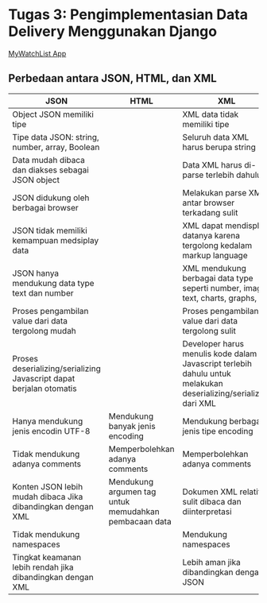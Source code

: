# Tugas 3: Pengimplementasian Data Delivery Menggunakan Django

[MyWatchList App](https://pbp-tugas2.herokuapp.com/mywatchlist/)

## Perbedaan antara JSON, HTML, dan XML

JSON | HTML | XML
--- | --- | ---
Object JSON memiliki tipe | | XML data tidak memiliki tipe
Tipe data JSON: string, number, array, Boolean | | Seluruh data XML harus berupa string
Data mudah dibaca dan diakses sebagai JSON object | | Data XML harus di-parse terlebih dahulu
JSON didukung oleh berbagai browser | | Melakukan parse XML antar browser terkadang sulit
JSON tidak memiliki kemampuan medsiplay data | | XML dapat mendisplay datanya karena tergolong kedalam markup language
JSON hanya mendukung data type text dan number | | XML mendukung berbagai data type seperti number, images text, charts, graphs, dll
Proses pengambilan value dari data tergolong mudah | | Proses pengambilan value dari data tergolong sulit
Proses deserializing/serializing Javascript dapat berjalan otomatis | | Developer harus menulis kode dalam Javascript terlebih dahulu untuk melakukan deserializing/serializing dari XML
Hanya mendukung jenis encodin UTF-8 | Mendukung banyak jenis encoding | Mendukung berbagai jenis tipe encoding
Tidak mendukung adanya comments | Memperbolehkan adanya comments | Memperbolehkan adanya comments
Konten JSON lebih mudah dibaca Jika dibandingkan dengan XML | Mendukung argumen tag untuk memudahkan pembacaan data | Dokumen XML relatif sulit dibaca dan diinterpretasi
Tidak mendukung namespaces | | Mendukung namespaces
Tingkat keamanan lebih rendah jika dibandingkan dengan XML |  | Lebih aman jika dibandingkan dengan JSON
